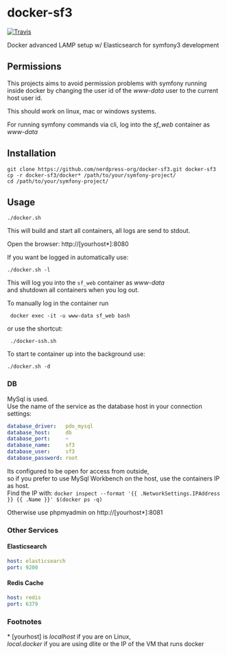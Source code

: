 # docker-sf3

[![Travis](https://img.shields.io/travis/nerdpress-org/docker-sf3.svg?style=flat-square)](https://travis-ci.org/nerdpress-org/docker-sf3)

Docker advanced LAMP setup w/ Elasticsearch for symfony3 development 

## Permissions

This projects aims to avoid permission problems with symfony running inside docker
by changing the user id of the _www-data_ user to the current host user id.

This should work on linux, mac or windows systems.

For running symfony commands via cli, log into the _sf_web_ container as _www-data_

## Installation

    git clone https://github.com/nerdpress-org/docker-sf3.git docker-sf3
    cp -r docker-sf3/docker* /path/to/your/symfony-project/
    cd /path/to/your/symfony-project/

## Usage

    ./docker.sh
    
This will build and start all containers, all logs are send to stdout.  

Open the browser: http://[yourhost*]:8080

If you want be logged in automatically use:  

    ./docker.sh -l

This will log you into the `sf_web` container as _www-data_    
and shutdown all containers when you log out.
    
To manually log in the container run
 
     docker exec -it -u www-data sf_web bash
     
or use the shortcut:
 
     ./docker-ssh.sh 
     

To start te container up into the background use:

    ./docker.sh -d

### DB

MySql is used.  
Use the name of the service as the database host in your connection settings:

```yml
database_driver:   pdo_mysql
database_host:     db 
database_port:     ~
database_name:     sf3
database_user:     sf3
database_password: root
```



Its configured to be open for access from outside,  
so if you prefer to use MySql Workbench on the host, use the containers IP as host.  
Find the IP with: `docker inspect --format '{{ .NetworkSettings.IPAddress }} {{ .Name }}' $(docker ps -q)`

Otherwise use phpmyadmin on http://[yourhost*]:8081

### Other Services

#### Elasticsearch

```yml
host: elasticsearch
port: 9200
```

#### Redis Cache

```yml
host: redis
port: 6379
```

### Footnotes

\* [yourhost] is *localhost* if you are on Linux,  
*local.docker* if you are using dlite or the IP of the VM that runs docker